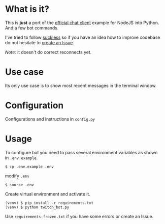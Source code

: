 # What is it?

This is **just** a port of the [official chat client][1] example for NodeJS
into Python. And a few bot commands.

I've tried to follow [suckless][2] so if you have an idea how to improve
codebase do not hesitate to [create an Issue][3].

*Note:* it doesn't do correct reconnects yet.

# Use case

Its only use case is to show most recent messages in the terminal window.

# Configuration

Configurations and instructions in `config.py`

# Usage

To configure bot you need to pass several environment variables as shown in `.env.example`.

```console
$ cp .env.example .env
```

modify `.env`

```console
$ source .env
```

Create virtual environment and activate it.

```console
(venv) $ pip install -r requirements.txt
(venv) $ python twitch_bot.py
```

Use `requirements-frozen.txt` if you have some errors or create an Issue.

   [1]: https://dev.twitch.tv/docs/chat/chatbot-guide/#example-code
   [2]: https://suckless.org/
   [3]: https://github.com/aukamo/twitch-bot/issues/new

